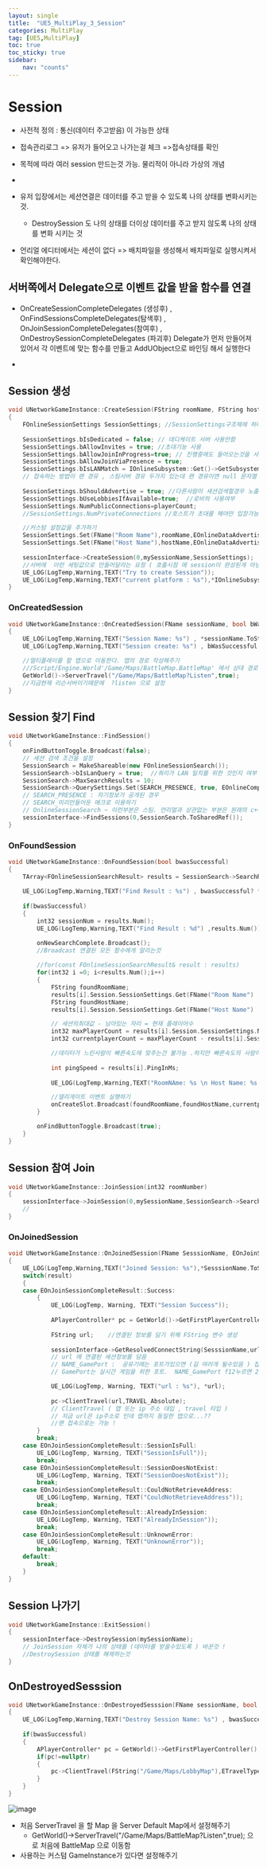 ```yaml
---
layout: single
title:  "UE5_MultiPlay_3_Session"
categories: MultiPlay
tag: [UE5,MultiPlay]
toc: true
toc_sticky: true
sidebar:
    nav: "counts"
---
```


# Session

* 사전적 정의 : 통신(데이터 주고받음) 이 가능한 상태

* 접속관리로그 => 유저가 들어오고 나가는걸 체크 =>접속상태를 확인 
   
* 목적에 따라 여러 session 만드는것 가능. 물리적이 아니라 가상의 개념

* 

* 유저 입장에서는 세션연결은 데이터를 주고 받을 수 있도록 나의 상태를 변화시키는 것.
    * DestroySession 도 나의 상태를 더이상 데이터를 주고 받지 않도록 나의 상태를 변화 시키는 것

* 언리얼 에디터에서는 세션이 없다 => 배치파일을 생성해서 배치파일로 실행시켜서 확인해야한다.

## 서버쪽에서 Delegate으로 이벤트 값을 받을 함수를 연결

*  OnCreateSessionCompleteDelegates (생성후) , OnFindSessionsCompleteDelegates(탐색후) , OnJoinSessionCompleteDelegates(참여후) , OnDestroySessionCompleteDelegates (파괴후) Delegate가 먼저 만들어져 있어서 각 이벤트에 맞는 함수를 만들고 AddUObject으로 바인딩 해서 실행한다

* 


## Session 생성

```cpp
void UNetworkGameInstance::CreateSession(FString roomName, FString hostName, int32 playerCount)
{
	FOnlineSessionSettings SessionSettings;	//SessionSettings구조체에 하나씩 설정값을 세팅
	
	SessionSettings.bIsDedicated = false; // 데디케이트 서버 사용안함
	SessionSettings.bAllowInvites = true; //초대기능 사용
	SessionSettings.bAllowJoinInProgress=true; // 진행중에도 들어오는것을 사용
	SessionSettings.bAllowJoinViaPresence = true;
	SessionSettings.bIsLANMatch = IOnlineSubsystem::Get()->GetSubsystemName()=="NULL"? true:false;
	// 접속하는 방법이 랜 경유 , 스팀서버 경유 두가지 있는데 랜 경유이면 null 문자열 반환, 스팀이면 steam 문자열 반환
	
	SessionSettings.bShouldAdvertise = true; //다른사람이 세션검색할경우 노출되도록 ( 검색이 가능하도록 )
	SessionSettings.bUseLobbiesIfAvailable=true;  //로비의 사용여부
	SessionSettings.NumPublicConnections=playerCount;
	//SessionSettings.NumPrivateConnections //호스트가 초대를 해야만 입장가능

	//커스텀 설정값을 추가하기
	SessionSettings.Set(FName("Room Name"),roomName,EOnlineDataAdvertisementType::Type::ViaOnlineServiceAndPing);
	SessionSettings.Set(FName("Host Name"),hostName,EOnlineDataAdvertisementType::Type::ViaOnlineServiceAndPing);
	
	sessionInterface->CreateSession(0,mySessionName,SessionSettings);
	//서버에  이런 세팅값으로 만들어달라는 요청 ( 호출시점 에 session이 완성된게 아님 )
	UE_LOG(LogTemp,Warning,TEXT("Try to create Session"));
	UE_LOG(LogTemp,Warning,TEXT("current platform : %s"),*IOnlineSubsystem::Get()->GetSubsystemName().ToString());
}
```

### OnCreatedSession

```cpp
void UNetworkGameInstance::OnCreatedSession(FName sessionName, bool bWasSuccessful)
{
	UE_LOG(LogTemp,Warning,TEXT("Session Name: %s") , *sessionName.ToString());
	UE_LOG(LogTemp,Warning,TEXT("Session create: %s") , bWasSuccessful ? *FString("Success!") : *FString("Fail"));

	//멀티플레이를 할 맵으로 이동한다. 맵의 경로 작성해주기
	///Script/Engine.World'/Game/Maps/BattleMap.BattleMap' 에서 상대 경로 만 넣어주면 됨
	GetWorld()->ServerTravel("/Game/Maps/BattleMap?Listen",true);
	//지금현재 리슨서버이기때문에  ?listen 으로 설정 
}
```

## Session 찾기 Find
   
```cpp
void UNetworkGameInstance::FindSession()
{
	onFindButtonToggle.Broadcast(false);
	// 세션 검색 조건을 설정 
	SessionSearch = MakeShareable(new FOnlineSessionSearch());
	SessionSearch->bIsLanQuery = true;	//쿼리가 LAN 일치를 위한 것인지 여부
	SessionSearch->MaxSearchResults = 10;
	SessionSearch->QuerySettings.Set(SEARCH_PRESENCE, true, EOnlineComparisonOp::Type::Equals);
	// SEARCH_PRESENCE : 자기정보가 공개된 경우
	// SEARCH_미리만들어둔 매크로 이용하기 
	// OnlineSessionSearch ~ 이런부분은 스팀. 언리얼과 상관없는 부분은 원래의 c++ 사용 (스마트 포인터 사용)
	sessionInterface->FindSessions(0,SessionSearch.ToSharedRef());
}
```
   
### OnFoundSession
   
```cpp
void UNetworkGameInstance::OnFoundSession(bool bwasSuccessful)
{
	TArray<FOnlineSessionSearchResult> results = SessionSearch->SearchResults;	//Search의 결과를 TArray에 넣음
	
	UE_LOG(LogTemp,Warning,TEXT("Find Result : %s") , bwasSuccessful? *FString("success!"):*FString("Failed.."));
	
	if(bwasSuccessful)
	{
		int32 sessionNum = results.Num();
		UE_LOG(LogTemp,Warning,TEXT("Find Result : %d") ,results.Num());

		onNewSearchComplete.Broadcast();
		//Broadcast 연결된 모든 함수에게 알리는것 
		
		//for(const FOnlineSessionSearchResult& result : results)
		for(int32 i =0; i<results.Num();i++)	
		{
			FString foundRoomName;
			results[i].Session.SessionSettings.Get(FName("Room Name") , foundRoomName);
			FString foundHostName;
			results[i].Session.SessionSettings.Get(FName("Host Name") , foundHostName);

			// 세션의최대값 - 남아있는 자리 = 현재 플레이어수
			int32 maxPlayerCount = results[i].Session.SessionSettings.NumPublicConnections;
			int32 currentplayerCount = maxPlayerCount - results[i].Session.NumOpenPublicConnections;

			//데이터가 느린사람이 빠른속도에 맟추는건 불가능 .하지만 빠른속도의 사람이 느린사람 속도를 맞추는건 가능
			
			int pingSpeed = results[i].PingInMs;
			
			UE_LOG(LogTemp,Warning,TEXT("RoomNAme: %s \n Host Name: %s \n player count: (%d/%d) \n ping: %d ms \n\n"),*foundRoomName,*foundHostName,currentplayerCount,maxPlayerCount,pingSpeed);	//로그로 확인하기

			//델리게이트 이벤트 실행하기
			onCreateSlot.Broadcast(foundRoomName,foundHostName,currentplayerCount,maxPlayerCount,pingSpeed,i);
		}

		onFindButtonToggle.Broadcast(true);
	}
}
```
   
## Session 참여 Join
      
```cpp
void UNetworkGameInstance::JoinSession(int32 roomNumber)
{
	sessionInterface->JoinSession(0,mySessionName,SessionSearch->SearchResults[roomNumber]);
	//
}
```
   
### OnJoinedSession
```cpp
void UNetworkGameInstance::OnJoinedSession(FName SesssionName, EOnJoinSessionCompleteResult::Type result)
{
	UE_LOG(LogTemp,Warning,TEXT("Joined Session: %s"),*SesssionName.ToString());
	switch(result)
	{
	case EOnJoinSessionCompleteResult::Success:
		{
			UE_LOG(LogTemp, Warning, TEXT("Session Success"));
			
			APlayerController* pc = GetWorld()->GetFirstPlayerController();
			
			FString url;	//연결된 정보를 담기 위해 FString 변수 생성
			
			sessionInterface->GetResolvedConnectString(SesssionName,url,NAME_GamePort);
			// url 에 연결된 세션정보를 담음
			// NAME_GamePort :  공유기에는 포트가있으면 (길 여러개 될수있음 ) 접속할려면 포트주소(길의 주소)가 필요
			// GamePort는 실시간 게임을 위한 포트.  NAME_GamePort f12누르면 289으로 확인

			UE_LOG(LogTemp, Warning, TEXT("url : %s"), *url);
			
			pc->ClientTravel(url,TRAVEL_Absolute);
			// ClientTravel ( 맵 또는 ip 주소 대입 , travel 타입 )  
			// 지금 url은 ip주소로 인데 맵까지 동일한 맵으로...??
			//랜 접속으로는 가능 ! 
		}
		break;
	case EOnJoinSessionCompleteResult::SessionIsFull:
		UE_LOG(LogTemp, Warning, TEXT("SessionIsFull"));
		break;
	case EOnJoinSessionCompleteResult::SessionDoesNotExist:
		UE_LOG(LogTemp, Warning, TEXT("SessionDoesNotExist"));
		break;
	case EOnJoinSessionCompleteResult::CouldNotRetrieveAddress:
		UE_LOG(LogTemp, Warning, TEXT("CouldNotRetrieveAddress"));
		break;
	case EOnJoinSessionCompleteResult::AlreadyInSession:
		UE_LOG(LogTemp, Warning, TEXT("AlreadyInSession"));
		break;
	case EOnJoinSessionCompleteResult::UnknownError:
		UE_LOG(LogTemp, Warning, TEXT("UnknownError"));
		break;
	default:
		break;
	}
}
```
## Session 나가기
   
```cpp
void UNetworkGameInstance::ExitSession()
{
	sessionInterface->DestroySession(mySessionName);
	// JoinSession 자체가 나의 상태를 (데이터를 받을수있도록 ) 바꾼것 !
	//DestroySession 상태를 해제하는것
}
```
   
## OnDestroyedSesssion
   
```cpp
void UNetworkGameInstance::OnDestroyedSesssion(FName sessionName, bool bwasSuccessful)
{
	UE_LOG(LogTemp,Warning,TEXT("Destroy Session Name: %s") , bwasSuccessful ? *sessionName.ToString():*FString("failed..."));
	
	if(bwasSuccessful)
	{
		APlayerController* pc = GetWorld()->GetFirstPlayerController();
		if(pc!=nullptr)
		{
			pc->ClientTravel(FString("/Game/Maps/LobbyMap"),ETravelType::TRAVEL_Absolute);
		}
	}
}
```

![image](https://github.com/silverlnng/DatastructureStudy/assets/112385982/e4b355a2-76a1-4b4c-802e-11447b97a554)

* 처음 ServerTravel 을 할 Map 을 Server Default Map에서 설정해주기
	* GetWorld()->ServerTravel("/Game/Maps/BattleMap?Listen",true); 으로 처음에 BattleMap 으로 이동함 
* 사용하는 커스텀 GameInstance가 있다면 설정해주기
